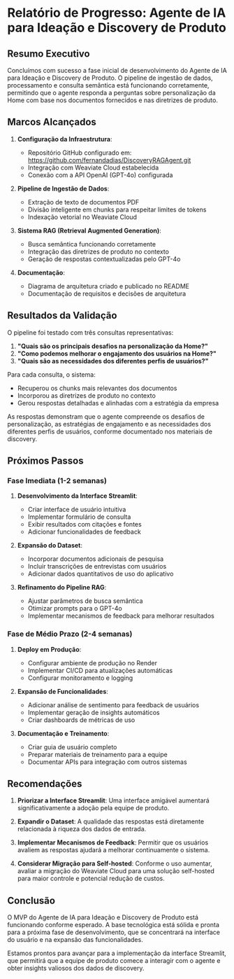 # Relatório de Progresso: Agente de IA para Ideação e Discovery de Produto

## Resumo Executivo

Concluímos com sucesso a fase inicial de desenvolvimento do Agente de IA para Ideação e Discovery de Produto. O pipeline de ingestão de dados, processamento e consulta semântica está funcionando corretamente, permitindo que o agente responda a perguntas sobre personalização da Home com base nos documentos fornecidos e nas diretrizes de produto.

## Marcos Alcançados

1. **Configuração da Infraestrutura**:
   - Repositório GitHub configurado em: https://github.com/fernandadias/DiscoveryRAGAgent.git
   - Integração com Weaviate Cloud estabelecida
   - Conexão com a API OpenAI (GPT-4o) configurada

2. **Pipeline de Ingestão de Dados**:
   - Extração de texto de documentos PDF
   - Divisão inteligente em chunks para respeitar limites de tokens
   - Indexação vetorial no Weaviate Cloud

3. **Sistema RAG (Retrieval Augmented Generation)**:
   - Busca semântica funcionando corretamente
   - Integração das diretrizes de produto no contexto
   - Geração de respostas contextualizadas pelo GPT-4o

4. **Documentação**:
   - Diagrama de arquitetura criado e publicado no README
   - Documentação de requisitos e decisões de arquitetura

## Resultados da Validação

O pipeline foi testado com três consultas representativas:

1. **"Quais são os principais desafios na personalização da Home?"**
2. **"Como podemos melhorar o engajamento dos usuários na Home?"**
3. **"Quais são as necessidades dos diferentes perfis de usuários?"**

Para cada consulta, o sistema:
- Recuperou os chunks mais relevantes dos documentos
- Incorporou as diretrizes de produto no contexto
- Gerou respostas detalhadas e alinhadas com a estratégia da empresa

As respostas demonstram que o agente compreende os desafios de personalização, as estratégias de engajamento e as necessidades dos diferentes perfis de usuários, conforme documentado nos materiais de discovery.

## Próximos Passos

### Fase Imediata (1-2 semanas)

1. **Desenvolvimento da Interface Streamlit**:
   - Criar interface de usuário intuitiva
   - Implementar formulário de consulta
   - Exibir resultados com citações e fontes
   - Adicionar funcionalidades de feedback

2. **Expansão do Dataset**:
   - Incorporar documentos adicionais de pesquisa
   - Incluir transcrições de entrevistas com usuários
   - Adicionar dados quantitativos de uso do aplicativo

3. **Refinamento do Pipeline RAG**:
   - Ajustar parâmetros de busca semântica
   - Otimizar prompts para o GPT-4o
   - Implementar mecanismos de feedback para melhorar resultados

### Fase de Médio Prazo (2-4 semanas)

1. **Deploy em Produção**:
   - Configurar ambiente de produção no Render
   - Implementar CI/CD para atualizações automáticas
   - Configurar monitoramento e logging

2. **Expansão de Funcionalidades**:
   - Adicionar análise de sentimento para feedback de usuários
   - Implementar geração de insights automáticos
   - Criar dashboards de métricas de uso

3. **Documentação e Treinamento**:
   - Criar guia de usuário completo
   - Preparar materiais de treinamento para a equipe
   - Documentar APIs para integração com outros sistemas

## Recomendações

1. **Priorizar a Interface Streamlit**: Uma interface amigável aumentará significativamente a adoção pela equipe de produto.

2. **Expandir o Dataset**: A qualidade das respostas está diretamente relacionada à riqueza dos dados de entrada.

3. **Implementar Mecanismos de Feedback**: Permitir que os usuários avaliem as respostas ajudará a melhorar continuamente o sistema.

4. **Considerar Migração para Self-hosted**: Conforme o uso aumentar, avaliar a migração do Weaviate Cloud para uma solução self-hosted para maior controle e potencial redução de custos.

## Conclusão

O MVP do Agente de IA para Ideação e Discovery de Produto está funcionando conforme esperado. A base tecnológica está sólida e pronta para a próxima fase de desenvolvimento, que se concentrará na interface do usuário e na expansão das funcionalidades.

Estamos prontos para avançar para a implementação da interface Streamlit, que permitirá que a equipe de produto comece a interagir com o agente e obter insights valiosos dos dados de discovery.

